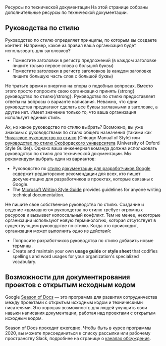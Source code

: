 
<h>Ресурсы по технической документации</h>  На этой странице собраны дополнительные ресурсы по технической документации.

<h2>Руководства по стилю</h2>

Руководство по стилю определяет принципы, по которым вы создаете контент. Например, какое из правил ваша организация будет использовать для заголовков?

- Поместите заголовки в регистр предложений (в каждом заголовке пишите только первое слова с большой буквы)
- Поместите заголовки в регистр заголовков (в каждом заголовке пишите большую часть слов с большой буквы)

Не тратьте время и энергию на споры о подобных вопросах. Вместо этого просто попросите свою организацию принять {strong}руководство по стилю{/strong}. Руководство по стилю  предоставляет ответы на вопросы о варианте написания. Неважно, что одни руководства предлагают сделать все буквы заглавными в заголовке, а другие нет. Имеет значение только то, что ваша организация использует единый стиль.

Ах, но какое руководство по стилю выбрать? Возможно, вы уже знакомы с руководствами по стилю общего назначения (такими как [Чикагское руководство по стилю](https://www.chicagomanualofstyle.org/home.html) (Chicago Manual of Style) или [руководство по стилю Оксфордского университета](https://www.ox.ac.uk/sites/files/oxford/media_wysiwyg/University%20of%20Oxford%20Style%20Guide.pdf) (University of Oxford Style Guide)). Однако ваша инженерная команда должна использовать руководство по стилю для технической документации. Мы рекомендуем выбрать один из вариантов:

- Руководство по [стилю документации для разработчиков Google](https://developers.google.com/style) содержит редакторские рекомендации для всех, кто пишет документацию для разработчиков в проектах, которые связаны с Google.
- The [Microsoft Writing Style Guide](https://docs.microsoft.com/en-us/style-guide/welcome/) provides guidelines for anyone writing technical documentation.

Не пишите свое собственное руководство по стилю. Создание и ведение «домашнего» руководства по стилю требует огромных ресурсов и вызывает колоссальный конфликт. Тем не менее, некоторые организации используют новую терминологию, которая отсутствует в существующем руководстве по стилю. Когда это происходит, организация может выполнить одно из действий:

- Попросите разработчиков руководства по стилю добавить новые термины.
- Create and maintain your own **usage guide** or **style sheet** that codifies spellings and word usages for your organization's specialized vocabulary.

<h2>Возможности для документирования проектов с открытым исходным кодом</h2>

Google [Season of Docs](https://developers.google.com/season-of-docs/) — это программа для развития сотрудничества между проектами с открытым исходным кодом и техническими писателями. Это хорошая возможность для людей улучшить свои навыки написания документации, работая над проектами с открытым исходным кодом.

Season of Docs проходит ежегодно. Чтобы быть в курсе программы 2020, вы можете присоединиться к списку рассылки или рабочему пространству Slack, подробнее на странице о [каналах обсуждения](https://developers.google.com/season-of-docs/docs/discussion).
